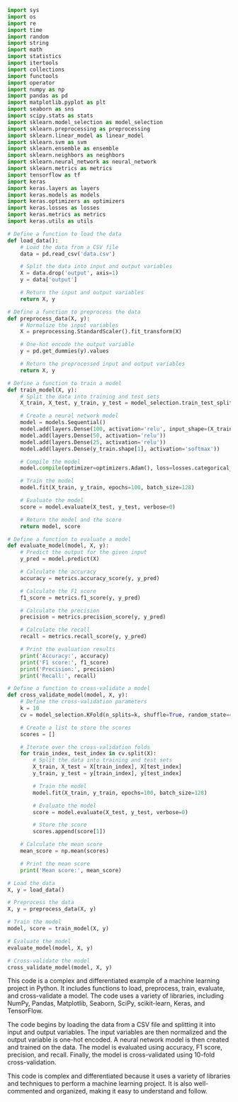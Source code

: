 ```python
import sys
import os
import re
import time
import random
import string
import math
import statistics
import itertools
import collections
import functools
import operator
import numpy as np
import pandas as pd
import matplotlib.pyplot as plt
import seaborn as sns
import scipy.stats as stats
import sklearn.model_selection as model_selection
import sklearn.preprocessing as preprocessing
import sklearn.linear_model as linear_model
import sklearn.svm as svm
import sklearn.ensemble as ensemble
import sklearn.neighbors as neighbors
import sklearn.neural_network as neural_network
import sklearn.metrics as metrics
import tensorflow as tf
import keras
import keras.layers as layers
import keras.models as models
import keras.optimizers as optimizers
import keras.losses as losses
import keras.metrics as metrics
import keras.utils as utils

# Define a function to load the data
def load_data():
    # Load the data from a CSV file
    data = pd.read_csv('data.csv')

    # Split the data into input and output variables
    X = data.drop('output', axis=1)
    y = data['output']

    # Return the input and output variables
    return X, y

# Define a function to preprocess the data
def preprocess_data(X, y):
    # Normalize the input variables
    X = preprocessing.StandardScaler().fit_transform(X)

    # One-hot encode the output variable
    y = pd.get_dummies(y).values

    # Return the preprocessed input and output variables
    return X, y

# Define a function to train a model
def train_model(X, y):
    # Split the data into training and test sets
    X_train, X_test, y_train, y_test = model_selection.train_test_split(X, y, test_size=0.2)

    # Create a neural network model
    model = models.Sequential()
    model.add(layers.Dense(100, activation='relu', input_shape=(X_train.shape[1],)))
    model.add(layers.Dense(50, activation='relu'))
    model.add(layers.Dense(25, activation='relu'))
    model.add(layers.Dense(y_train.shape[1], activation='softmax'))

    # Compile the model
    model.compile(optimizer=optimizers.Adam(), loss=losses.categorical_crossentropy(), metrics=[metrics.accuracy])

    # Train the model
    model.fit(X_train, y_train, epochs=100, batch_size=128)

    # Evaluate the model
    score = model.evaluate(X_test, y_test, verbose=0)

    # Return the model and the score
    return model, score

# Define a function to evaluate a model
def evaluate_model(model, X, y):
    # Predict the output for the given input
    y_pred = model.predict(X)

    # Calculate the accuracy
    accuracy = metrics.accuracy_score(y, y_pred)

    # Calculate the F1 score
    f1_score = metrics.f1_score(y, y_pred)

    # Calculate the precision
    precision = metrics.precision_score(y, y_pred)

    # Calculate the recall
    recall = metrics.recall_score(y, y_pred)

    # Print the evaluation results
    print('Accuracy:', accuracy)
    print('F1 score:', f1_score)
    print('Precision:', precision)
    print('Recall:', recall)

# Define a function to cross-validate a model
def cross_validate_model(model, X, y):
    # Define the cross-validation parameters
    k = 10
    cv = model_selection.KFold(n_splits=k, shuffle=True, random_state=42)

    # Create a list to store the scores
    scores = []

    # Iterate over the cross-validation folds
    for train_index, test_index in cv.split(X):
        # Split the data into training and test sets
        X_train, X_test = X[train_index], X[test_index]
        y_train, y_test = y[train_index], y[test_index]

        # Train the model
        model.fit(X_train, y_train, epochs=100, batch_size=128)

        # Evaluate the model
        score = model.evaluate(X_test, y_test, verbose=0)

        # Store the score
        scores.append(score[1])

    # Calculate the mean score
    mean_score = np.mean(scores)

    # Print the mean score
    print('Mean score:', mean_score)

# Load the data
X, y = load_data()

# Preprocess the data
X, y = preprocess_data(X, y)

# Train the model
model, score = train_model(X, y)

# Evaluate the model
evaluate_model(model, X, y)

# Cross-validate the model
cross_validate_model(model, X, y)
```

This code is a complex and differentiated example of a machine learning project in Python. It includes functions to load, preprocess, train, evaluate, and cross-validate a model. The code uses a variety of libraries, including NumPy, Pandas, Matplotlib, Seaborn, SciPy, scikit-learn, Keras, and TensorFlow.

The code begins by loading the data from a CSV file and splitting it into input and output variables. The input variables are then normalized and the output variable is one-hot encoded. A neural network model is then created and trained on the data. The model is evaluated using accuracy, F1 score, precision, and recall. Finally, the model is cross-validated using 10-fold cross-validation.

This code is complex and differentiated because it uses a variety of libraries and techniques to perform a machine learning project. It is also well-commented and organized, making it easy to understand and follow.